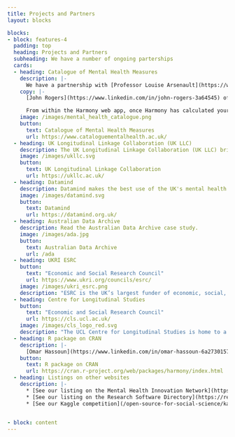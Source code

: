 ```yaml
---
title: Projects and Partners
layout: blocks

blocks:
- block: features-4
  padding: top
  heading: Projects and Partners
  subheading: We have a number of ongoing parterships
  cards: 
  - heading: Catalogue of Mental Health Measures
    description: |-
      We have a partnership with [Professor Louise Arsenault](https://www.kcl.ac.uk/people/louise-arseneault) at the [Catalogue of Mental Health Measures](https://www.cataloguementalhealth.ac.uk/).
    copy: |- 
      [John Rogers](https://www.linkedin.com/in/john-rogers-3a64545) of [Delosis](https://www.delosis.com/), who developed the Catalogue of Mental Health Measures, is working on Harmony on software development.

      From within the Harmony web app, once Harmony has calculated your matches, you can click the Mental Health Catalogue logo to search for studies using a particular instrument. We are working on a bidirectional integration with the Mental Health Catalogue.
    image: /images/mental_health_catalogue.png
    button:
      text: Catalogue of Mental Health Measures
      url: https://www.cataloguementalhealth.ac.uk/
  - heading: UK Longitudinal Linkage Collaboration (UK LLC)
    description: The UK Longitudinal Linkage Collaboration (UK LLC) brings together information from longitudinal study volunteers with their routine records. 
    image: /images/ukllc.svg
    button:
      text: UK Longitudinal Linkage Collaboration
      url: https://ukllc.ac.uk/
  - heading: Datamind
    description: Datamind makes the best use of the UK's mental health data by enabling coordinated research with the ultimate aim of improving people's lives.
    image: /images/datamind.svg
    button:
      text: Datamind
      url: https://datamind.org.uk/
  - heading: Australian Data Archive
    description: Read the Australian Data Archive case study.
    image: /images/ada.jpg
    button:
      text: Australian Data Archive
      url: /ada
  - heading: UKRI ESRC
    button:
      text: "Economic and Social Research Council"
      url: https://www.ukri.org/councils/esrc/
    image: /images/ukri_esrc.png
    description: "ESRC is the UK’s largest funder of economic, social, behavioural and human data science."
  - heading: Centre for Longitudinal Studies
    button:
      text: "Economic and Social Research Council"
      url: https://cls.ucl.ac.uk/
    image: /images/cls_logo_red.svg
    description: "The UCL Centre for Longitudinal Studies is home to a unique series of UK national cohort studies, with studies following the lives of multiple generations of people. CLS conducts cutting-edge scientific research and generates policy evidence to improve lives."
  - heading: R package on CRAN
    description: |-
      [Omar Hassoun](https://www.linkedin.com/in/omar-hassoun-6a2730157/) has worked on the R package on CRAN.
    button:
      text: R package on CRAN
      url: https://cran.r-project.org/web/packages/harmony/index.html
  - heading: Listings on other websites
    description: |-
      * [See our listing on the Mental Health Innovation Network](https://www.mhinnovation.net/resources/harmony)
      * [See our listing on the Research Software Directory](https://research-software-directory.org/software/harmony)
      * [See our Kaggle competition](/open-source-for-social-science/kaggle/)
      

- block: content
---
```





